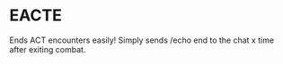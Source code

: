 # EACTE

Ends ACT encounters easily!  Simply sends /echo end to the chat x time after exiting combat.
